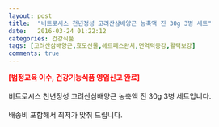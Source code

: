 ```yaml
---
layout: post
title:  "비트로시스 천년정성 고려산삼배양근 농축액 진 30g 3병 세트"
date:   2016-03-24 01:22:12
categories: 건강식품
tags: [고려산삼배양근,효도선물,헤르페스완치,면역력증강,활력보강]
comments: true
---
```


<strong><span style="color: rgb(255, 0, 0);">[법정교육 이수, 건강기능식품 영업신고 완료]</span></strong>
<br><br>
비트로시스 천년정성 고려산삼배양근 농축액 진 30g 3병 세트입니다.
<br><br>
배송비 포함해서 최저가 맞춰 드립니다.
<br>
<br>
<img class="image" src="https://1.bp.blogspot.com/-Y4kMj04wrEA/W_tkNE8Lt-I/AAAAAAAAA-o/dfue1JK26XYj3gTfGL3uz6ZJpa0RGqw7QCLcBGAs/s320/fvjsfgjsdfgh.jpg" alt=""/>
<br>
<br>
<img class="image" src="http://gi.esmplus.com/ramses7777/00_uplode/000/651as01.jpg" alt=""/>  
<br>
<br>
<img class="image" src="http://gi.esmplus.com/ramses7777/00_uplode/000/651as02.jpg" alt=""/>  
<br>
<br>
<img class="image" src="http://gi.esmplus.com/ramses7777/00_uplode/000/651as03.jpg" alt=""/>  
